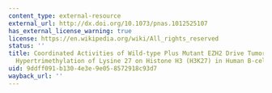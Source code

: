 ```yaml
---
content_type: external-resource
external_url: http://dx.doi.org/10.1073/pnas.1012525107
has_external_license_warning: true
license: https://en.wikipedia.org/wiki/All_rights_reserved
status: ''
title: Coordinated Activities of Wild-type Plus Mutant EZH2 Drive Tumor-Associated
  Hypertrimethylation of Lysine 27 on Histone H3 (H3K27) in Human B-cell Lymphomas
uid: 9ddff091-b130-4e3e-9e05-8572918c93d7
wayback_url: ''
---
```

